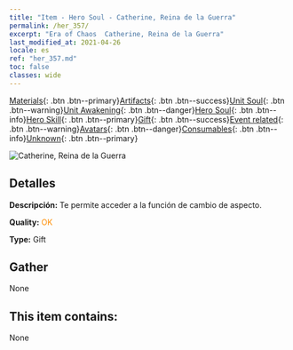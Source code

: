 ```yaml
---
title: "Item - Hero Soul - Catherine, Reina de la Guerra"
permalink: /her_357/
excerpt: "Era of Chaos  Catherine, Reina de la Guerra"
last_modified_at: 2021-04-26
locale: es
ref: "her_357.md"
toc: false
classes: wide
---
```

 [Materials](/ItemsES/){: .btn .btn--primary}[Artifacts](/ItemsES/Artifacts/){: .btn .btn--success}[Unit Soul](/ItemsES/UnitSoul/){: .btn .btn--warning}[Unit Awakening](/ItemsES/UnitAwakening/){: .btn .btn--danger}[Hero Soul](/ItemsES/HeroSoul/){: .btn .btn--info}[Hero Skill](/ItemsES/HeroSkill/){: .btn .btn--primary}[Gift](/ItemsES/Gift/){: .btn .btn--success}[Event related](/ItemsES/Events/){: .btn .btn--warning}[Avatars](/ItemsES/Avatars/){: .btn .btn--danger}[Consumables](/ItemsES/Consumables/){: .btn .btn--info}[Unknown](/ItemsES/Unknown/){: .btn .btn--primary}

 ![Catherine, Reina de la Guerra](/images/h/h_Catherine1.jpg)

## Detalles
 **Descripción:** Te permite acceder a la función de cambio de aspecto.

 **Quality:** <span style="color: #FF8C00">OK</span>

 **Type:** Gift

## Gather

  None

## This item contains:

  None

